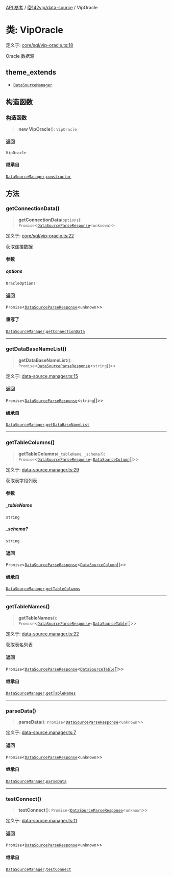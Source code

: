 [API 参考](../../../index.md) / [@142vip/data-source](../index.md) / VipOracle

# 类: VipOracle

定义于: [core/sql/vip-oracle.ts:18](https://github.com/142vip/core-x/blob/d59cdcda9f62fc93dcb0efb54c66772997c75711/packages/data-source/src/core/sql/vip-oracle.ts#L18)

Oracle 数据源

## theme_extends

- [`DataSourceManager`](DataSourceManager.md)

## 构造函数

### 构造函数

> **new VipOracle**(): `VipOracle`

#### 返回

`VipOracle`

#### 继承自

[`DataSourceManager`](DataSourceManager.md).[`constructor`](DataSourceManager.md#constructor)

## 方法

### getConnectionData()

> **getConnectionData**(`options`): `Promise`\<[`DataSourceParseResponse`](../interfaces/DataSourceParseResponse.md)\<`unknown`\>\>

定义于: [core/sql/vip-oracle.ts:22](https://github.com/142vip/core-x/blob/d59cdcda9f62fc93dcb0efb54c66772997c75711/packages/data-source/src/core/sql/vip-oracle.ts#L22)

获取连接数据

#### 参数

##### options

`OracleOptions`

#### 返回

`Promise`\<[`DataSourceParseResponse`](../interfaces/DataSourceParseResponse.md)\<`unknown`\>\>

#### 重写了

[`DataSourceManager`](DataSourceManager.md).[`getConnectionData`](DataSourceManager.md#getconnectiondata)

***

### getDataBaseNameList()

> **getDataBaseNameList**(): `Promise`\<[`DataSourceParseResponse`](../interfaces/DataSourceParseResponse.md)\<`string`[]\>\>

定义于: [data-source.manager.ts:15](https://github.com/142vip/core-x/blob/d59cdcda9f62fc93dcb0efb54c66772997c75711/packages/data-source/src/data-source.manager.ts#L15)

#### 返回

`Promise`\<[`DataSourceParseResponse`](../interfaces/DataSourceParseResponse.md)\<`string`[]\>\>

#### 继承自

[`DataSourceManager`](DataSourceManager.md).[`getDataBaseNameList`](DataSourceManager.md#getdatabasenamelist)

***

### getTableColumns()

> **getTableColumns**(`_tableName`, `_schema?`): `Promise`\<[`DataSourceParseResponse`](../interfaces/DataSourceParseResponse.md)\<[`DataSourceColumn`](../interfaces/DataSourceColumn.md)[]\>\>

定义于: [data-source.manager.ts:29](https://github.com/142vip/core-x/blob/d59cdcda9f62fc93dcb0efb54c66772997c75711/packages/data-source/src/data-source.manager.ts#L29)

获取表字段列表

#### 参数

##### \_tableName

`string`

##### \_schema?

`string`

#### 返回

`Promise`\<[`DataSourceParseResponse`](../interfaces/DataSourceParseResponse.md)\<[`DataSourceColumn`](../interfaces/DataSourceColumn.md)[]\>\>

#### 继承自

[`DataSourceManager`](DataSourceManager.md).[`getTableColumns`](DataSourceManager.md#gettablecolumns)

***

### getTableNames()

> **getTableNames**(): `Promise`\<[`DataSourceParseResponse`](../interfaces/DataSourceParseResponse.md)\<[`DataSourceTable`](../interfaces/DataSourceTable.md)[]\>\>

定义于: [data-source.manager.ts:22](https://github.com/142vip/core-x/blob/d59cdcda9f62fc93dcb0efb54c66772997c75711/packages/data-source/src/data-source.manager.ts#L22)

获取表名列表

#### 返回

`Promise`\<[`DataSourceParseResponse`](../interfaces/DataSourceParseResponse.md)\<[`DataSourceTable`](../interfaces/DataSourceTable.md)[]\>\>

#### 继承自

[`DataSourceManager`](DataSourceManager.md).[`getTableNames`](DataSourceManager.md#gettablenames)

***

### parseData()

> **parseData**(): `Promise`\<[`DataSourceParseResponse`](../interfaces/DataSourceParseResponse.md)\<`unknown`\>\>

定义于: [data-source.manager.ts:7](https://github.com/142vip/core-x/blob/d59cdcda9f62fc93dcb0efb54c66772997c75711/packages/data-source/src/data-source.manager.ts#L7)

#### 返回

`Promise`\<[`DataSourceParseResponse`](../interfaces/DataSourceParseResponse.md)\<`unknown`\>\>

#### 继承自

[`DataSourceManager`](DataSourceManager.md).[`parseData`](DataSourceManager.md#parsedata)

***

### testConnect()

> **testConnect**(): `Promise`\<[`DataSourceParseResponse`](../interfaces/DataSourceParseResponse.md)\<`unknown`\>\>

定义于: [data-source.manager.ts:11](https://github.com/142vip/core-x/blob/d59cdcda9f62fc93dcb0efb54c66772997c75711/packages/data-source/src/data-source.manager.ts#L11)

#### 返回

`Promise`\<[`DataSourceParseResponse`](../interfaces/DataSourceParseResponse.md)\<`unknown`\>\>

#### 继承自

[`DataSourceManager`](DataSourceManager.md).[`testConnect`](DataSourceManager.md#testconnect)
